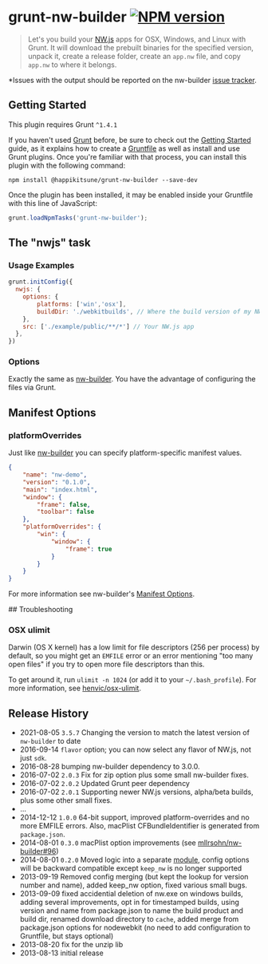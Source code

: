 # grunt-nw-builder [![NPM version][npm-image]][npm-url]

> Let's you build your [NW.js](https://github.com/nwjs/nw.js) apps for OSX, Windows, and Linux with Grunt. It will download the prebuilt binaries for the specified version, unpack it, create a release folder, create an `app.nw` file, and copy `app.nw` to where it belongs.

*Issues with the output should be reported on the nw-builder [issue tracker](https://github.com/mllrsohn/nw-builder/issues).

## Getting Started
This plugin requires Grunt `^1.4.1`

If you haven't used [Grunt](http://gruntjs.com/) before, be sure to check out the [Getting Started](http://gruntjs.com/getting-started) guide, as it explains how to create a [Gruntfile](http://gruntjs.com/sample-gruntfile) as well as install and use Grunt plugins. Once you're familiar with that process, you can install this plugin with the following command:

```shell
npm install @happikitsune/grunt-nw-builder --save-dev
```

Once the plugin has been installed, it may be enabled inside your Gruntfile with this line of JavaScript:

```js
grunt.loadNpmTasks('grunt-nw-builder');
```

## The "nwjs" task


### Usage Examples

```js
grunt.initConfig({
  nwjs: {
    options: {
        platforms: ['win','osx'],
        buildDir: './webkitbuilds', // Where the build version of my NW.js app is saved
    },
    src: ['./example/public/**/*'] // Your NW.js app
  },
})
```


### Options

Exactly the same as [nw-builder](https://github.com/mllrsohn/nw-builder). You have the advantage of configuring the files via Grunt.

## Manifest Options

### platformOverrides

Just like [nw-builder](https://github.com/mllrsohn/nw-builder#manifest-options) you can specify platform-specific manifest values.

```json
{
    "name": "nw-demo",
    "version": "0.1.0",
    "main": "index.html",
    "window": {
        "frame": false,
        "toolbar": false
    },
    "platformOverrides": {
        "win": {
            "window": {
                "frame": true
            }
        }
    }
}
```

For more information see nw-builder's [Manifest Options](https://github.com/mllrsohn/nw-builder#manifest-options).

## Troubleshooting

### OSX ulimit

Darwin (OS X kernel) has a low limit for file descriptors (256 per process) by default, so you might get an `EMFILE` error or an error mentioning "too many open files" if you try to open more file descriptors than this.

To get around it, run `ulimit -n 1024` (or add it to your `~/.bash_profile`). For more information, see [henvic/osx-ulimit](https://github.com/henvic/osx-ulimit).


## Release History
- 2021-08-05    `3.5.7` Changing the version to match the latest version of `nw-builder` to date
- 2016-09-14    `flavor` option; you can now select any flavor of NW.js, not just `sdk`.
- 2016-08-28    bumping nw-builder dependency to 3.0.0.
- 2016-07-02    `2.0.3` Fix for zip option plus some small nw-builder fixes.
- 2016-07-02    `2.0.2` Updated Grunt peer dependency
- 2016-07-02    `2.0.1` Supporting newer NW.js versions, alpha/beta builds, plus some other small fixes.
- ...
- 2014-12-12    `1.0.0` 64-bit support, improved platform-overrides and no more EMFILE errors. Also, macPlist CFBundleIdentifier is generated from `package.json`.
- 2014-08-01    `0.3.0` macPlist option improvements (see [mllrsohn/nw-builder#96](https://github.com/mllrsohn/nw-builder/pull/96))
- 2014-08-01    `0.2.0` Moved logic into a separate [module](https://github.com/mllrsohn/nw-builder), config options will be backward compatible except `keep_nw` is no longer supported
- 2013-09-19    Removed config merging (but kept the lookup for version number and name), added keep_nw option, fixed various small bugs.
- 2013-09-09    fixed accidential deletion of nw.exe on windows builds, adding several improvements, opt in for timestamped builds, using version and name from package.json to name the build product and build dir, renamed download directory to `cache`, added merge from package.json options for nodewebkit (no need to add configuration to Gruntfile, but stays optional)
- 2013-08-20    fix for the unzip lib
- 2013-08-13    initial release

[npm-url]: https://npmjs.org/package/@happikitsune/grunt-nw-builder
[npm-image]: https://img.shields.io/npm/v/@happikitsune/grunt-nw-builder
